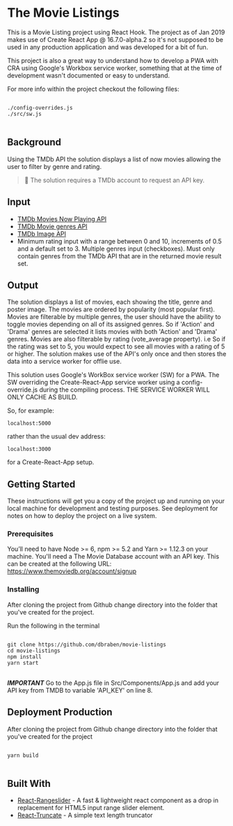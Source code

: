 # The Movie Listings
<p>This is a Movie Listing project using React Hook. The project as of Jan 2019 makes use of Create React App @ 16.7.0-alpha.2 so it's not supposed to be used in any production application and was developed for a bit of fun.</p>
<p>This project is also a great way to understand how to develop a PWA with CRA using Google's Workbox service worker, something that at the time of development wasn't documented or easy to understand.</p>
<p>For more info within the project checkout the following files:</p>
<pre>
<code>
./config-overrides.js
./src/sw.js
</code>
</pre>

<h2>Background</h2>
Using the TMDb API the solution displays a list of now movies allowing the user to filter by genre and rating.

<blockquote><g-emoji class="g-emoji" alias="hankey" fallback-src="https://github.githubassets.com/images/icons/emoji/unicode/1f4a9.png">💩</g-emoji> <strongNote:</strong>The solution requires a TMDb account to request an API key.</blockquote>

<h2>Input</h2>
<ul>
 <li><a href="https://developers.themoviedb.org/3/movies/get-now-playing" rel="nofollow">TMDb Movies Now Playing API</a></li>
 <li><a href="https://developers.themoviedb.org/3/genres/get-movie-list" rel="nofollow">TMDb Movie genres API</a></li>
 <li><a href="https://developers.themoviedb.org/3/getting-started/images" rel="nofollow">TMDb Image API</a></li>
 <li>Minimum rating input with a range between 0 and 10, increments of 0.5 and a default set to 3.
Multiple genres input (checkboxes). Must only contain genres from the TMDb API that are in the returned movie result set.</li>
</ul>
<h2>Output</h2>
The solution displays a list of movies, each showing the title, genre and poster image.
The movies are ordered by popularity (most popular first).
Movies are filterable by multiple genres, the user should have the ability to toggle movies depending on all of its assigned genres. So if 'Action' and 'Drama' genres are selected it lists movies with both 'Action' and 'Drama' genres.
Movies are also filterable by rating (vote_average property). i.e So if the rating was set to 5, you would expect to see all movies with a rating of 5 or higher.
The solution makes use of the API's only once and then stores the data into a service worker for offlie use.

<p>This solution uses Google's WorkBox service worker (SW) for a PWA. The SW overriding the Create-React-App service worker using a config-override.js during the compiling process. THE SERVICE WORKER WILL ONLY CACHE AS BUILD.</p>

<p>So, for example:</p>
<p><code>localhost:5000</code></p>
rather than the usual dev address:
<p><code>localhost:3000</code></p> 
for a Create-React-App setup.

## Getting Started
These instructions will get you a copy of the project up and running on your local machine for development and testing purposes. See deployment for notes on how to deploy the project on a live system.

### Prerequisites
You’ll need to have Node >= 6, npm >= 5.2 and Yarn >= 1.12.3 on your machine.
You'll need a The Movie Database account with an API key. This can be created at the following URL:
https://www.themoviedb.org/account/signup

### Installing
After cloning the project from Github change directory into the folder that you've created for the project.

Run the following in the terminal
<pre>
<code>
git clone https://github.com/dbraben/movie-listings
cd movie-listings
npm install
yarn start
</code>
</pre>

***IMPORTANT***
Go to the App.js file in Src/Components/App.js and add your API key from TMDB to variable 'API_KEY' on line 8.

## Deployment Production
After cloning the project from Github change directory into the folder that you've created for the project

<pre>
<code>
yarn build
</code>
</pre>


## Built With

* [React-Rangeslider](https://www.npmjs.com/package/react-rangeslider) - A fast & lightweight react component as a drop in replacement for HTML5 input range slider element.
* [React-Truncate](https://www.npmjs.com/package/react-truncate) - A simple text length truncator

